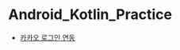 # Android_Kotlin_Practice

- [카카오 로그인 연동](https://github.com/4z7l/Android_Kotlin_Practice/tree/kakaologin)
